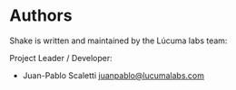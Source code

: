 # Authors

Shake is written and maintained by the Lúcuma labs team:

Project Leader / Developer:

-   Juan-Pablo Scaletti <juanpablo@lucumalabs.com>

